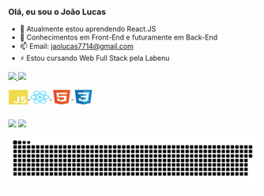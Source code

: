 ### Olá, eu sou o João Lucas



- 🌱 Atualmente estou aprendendo React.JS
- 💬 Conhecimentos em Front-End e futuramente em Back-End
- 📫 Email: jaolucas7714@gmail.com
- ⚡ Estou cursando Web Full Stack pela Labenu


<div align="left">
  <a href="https://github.com/jaolucas7">
  <img height="175em" src="https://github-readme-stats.vercel.app/api?username=jaolucas7&show_icons=true&theme=dark&include_all_commits=true&count_private=true"/>
    <img height="175em" src="https://github-readme-stats.vercel.app/api/top-langs/?username=adrianobnunes&layout=compact&langs_count=16&theme=dark"/>
</div>
  
  <div style="display: inline_block"><br>
  <img align="center" alt="Rafa-Js" height="30" width="40" src="https://raw.githubusercontent.com/devicons/devicon/master/icons/javascript/javascript-plain.svg">
  <img align="center" alt="Rafa-React" height="30" width="40" src="https://raw.githubusercontent.com/devicons/devicon/master/icons/react/react-original.svg">
  <img align="center" alt="Rafa-HTML" height="30" width="40" src="https://raw.githubusercontent.com/devicons/devicon/master/icons/html5/html5-original.svg">
  <img align="center" alt="Rafa-CSS" height="30" width="40" src="https://raw.githubusercontent.com/devicons/devicon/master/icons/css3/css3-original.svg">
</div>
  
##

<div>
  <a href= "https://www.linkedin.com/in/jo%C3%A3o-lucas-62018621a/" target="_blank"><img src="https://img.shields.io/badge/-LinkedIn-%230077B5?style=for-the-badge&logo=linkedin&logoColor=white" target="_blank"></a> 
  <a href = "mailto:jaolucas7714@gmail.com"><img src="https://img.shields.io/badge/Gmail-D14836?style=for-the-badge&logo=gmail&logoColor=white" target="_blank"></a>

  ![Snake animation](https://github.com/adrianobnunes/adrianobnunes/blob/output/github-contribution-grid-snake.svg)
</div>
